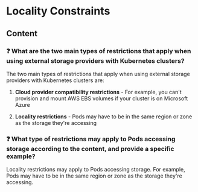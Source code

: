 # Locality Constraints

## Content

### ❓ What are the two main types of restrictions that apply when using external storage providers with Kubernetes clusters?
The two main types of restrictions that apply when using external storage providers with Kubernetes clusters are:

1. **Cloud provider compatibility restrictions** - For example, you can't provision and mount AWS EBS volumes if your cluster is on Microsoft Azure

2. **Locality restrictions** - Pods may have to be in the same region or zone as the storage they're accessing

### ❓ What type of restrictions may apply to Pods accessing storage according to the content, and provide a specific example?
Locality restrictions may apply to Pods accessing storage. For example, Pods may have to be in the same region or zone as the storage they're accessing.

